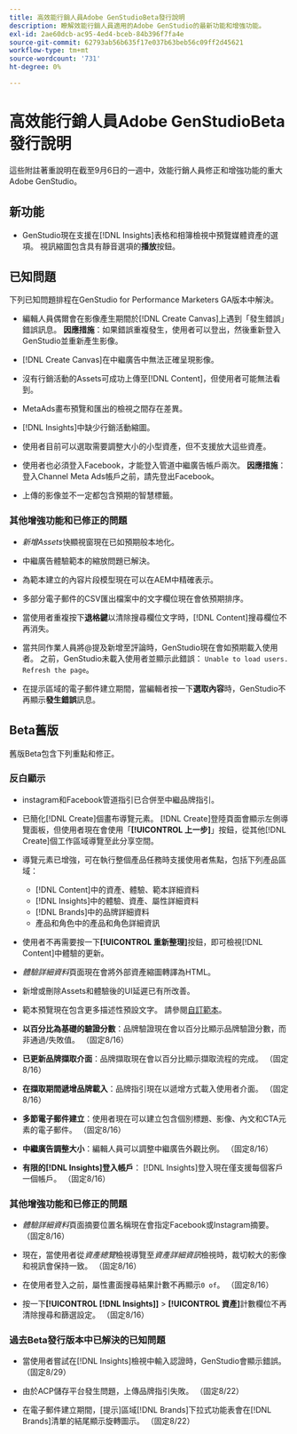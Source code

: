 ```yaml
---
title: 高效能行銷人員Adobe GenStudioBeta發行說明
description: 瞭解效能行銷人員適用的Adobe GenStudio的最新功能和增強功能。
exl-id: 2ae60dcb-ac95-4ed4-bceb-84b396f7fa4e
source-git-commit: 62793ab56b635f17e037b63beb56c09ff2d45621
workflow-type: tm+mt
source-wordcount: '731'
ht-degree: 0%

---
```


# 高效能行銷人員Adobe GenStudioBeta發行說明

這些附註著重說明在截至9月6日的一週中，效能行銷人員修正和增強功能的重大Adobe GenStudio。

## 新功能

* GenStudio現在支援在[!DNL Insights]表格和相簿檢視中預覽媒體資產的選項。 視訊縮圖包含具有靜音選項的&#x200B;**播放**&#x200B;按鈕。<!-- GS-4398 -->

## 已知問題

下列已知問題排程在GenStudio for Performance Marketers GA版本中解決。

* 編輯人員偶爾會在影像產生期間於[!DNL Create Canvas]上遇到「發生錯誤」錯誤訊息。 **因應措施**：如果錯誤重複發生，使用者可以登出，然後重新登入GenStudio並重新產生影像。 <!-- GS-4813 -->

* [!DNL Create Canvas]在中繼廣告中無法正確呈現影像。<!-- GS-4864 -->

* 沒有行銷活動的Assets可成功上傳至[!DNL Content]，但使用者可能無法看到。<!-- GS-4815 -->

* MetaAds畫布預覽和匯出的檢視之間存在差異。<!-- GS-4492 4401 -->

* [!DNL Insights]中缺少行銷活動縮圖。<!-- GS-4648 -->

* 使用者目前可以選取需要調整大小的小型資產，但不支援放大這些資產。<!-- GS-3131 -->

* 使用者也必須登入Facebook，才能登入管道中繼廣告帳戶兩次。 **因應措施**：登入Channel Meta Ads帳戶之前，請先登出Facebook。

* 上傳的影像並不一定都包含預期的智慧標籤。<!-- GS-4856 -->

### 其他增強功能和已修正的問題

* _新增Assets_&#x200B;快顯視窗現在已如預期般本地化。<!-- GS-3834 -->

* 中繼廣告體驗範本的縮放問題已解決。<!-- GS-4174 -->

* 為範本建立的內容片段模型現在可以在AEM中精確表示。<!-- GS-4716 -->

* 多部分電子郵件的CSV匯出檔案中的文字欄位現在會依預期排序。<!-- GS-4013 -->

* 當使用者重複按下&#x200B;**退格鍵**&#x200B;以清除搜尋欄位文字時，[!DNL Content]搜尋欄位不再消失。 <!-- GS-4543 -->

* 當共同作業人員將@提及新增至評論時，GenStudio現在會如預期載入使用者。 之前，GenStudio未載入使用者並顯示此錯誤： `Unable to load users. Refresh the page`。<!-- GS-4113 -->

* 在提示區域的電子郵件建立期間，當編輯者按一下&#x200B;**選取內容**&#x200B;時，GenStudio不再顯示&#x200B;**發生錯誤**&#x200B;訊息。<!-- GS-4879 -->

## Beta舊版

舊版Beta包含下列重點和修正。

### 反白顯示

* instagram和Facebook管道指引已合併至中繼品牌指引。

* 已簡化[!DNL Create]個畫布導覽元素。 [!DNL Create]登陸頁面會顯示左側導覽面板，但使用者現在會使用「**[!UICONTROL 上一步]**」按鈕，從其他[!DNL Create]個工作區域導覽至此分享空間。

* 導覽元素已增強，可在執行整個產品任務時支援使用者焦點，包括下列產品區域：

   * [!DNL Content]中的資產、體驗、範本詳細資料
   * [!DNL Insights]中的體驗、資產、屬性詳細資料
   * [!DNL Brands]中的品牌詳細資料
   * 產品和角色中的產品和角色詳細資訊

* 使用者不再需要按一下&#x200B;**[!UICONTROL 重新整理]**&#x200B;按鈕，即可檢視[!DNL Content]中體驗的更新。

* _體驗詳細資料_&#x200B;頁面現在會將外部資產縮圖轉譯為HTML。

* 新增或刪除Assets和體驗後的UI延遲已有所改善。

* 範本預覽現在包含更多描述性預設文字。 請參閱[自訂範本](https://experienceleague.adobe.com/en/docs/genstudio/user-guide/content/templates/customize-template#template-preview)。

* **以百分比為基礎的驗證分數**：品牌驗證現在會以百分比顯示品牌驗證分數，而非通過/失敗值。 （固定8/16）

* **已更新品牌擷取介面**：品牌擷取現在會以百分比顯示擷取流程的完成。 （固定8/16）

* **在擷取期間遞增品牌載入**：品牌指引現在以遞增方式載入使用者介面。 （固定8/16）

* **多節電子郵件建立**：使用者現在可以建立包含個別標題、影像、內文和CTA元素的電子郵件。 （固定8/16）

* **中繼廣告調整大小**：編輯人員可以調整中繼廣告外觀比例。 （固定8/16）

* **有限的[!DNL Insights]登入帳戶**： [!DNL Insights]登入現在僅支援每個客戶一個帳戶。 （固定8/16）

### 其他增強功能和已修正的問題

* _體驗詳細資料_&#x200B;頁面摘要位置名稱現在會指定Facebook或Instagram摘要。 （固定8/16）

* 現在，當使用者從&#x200B;_資產總覽_&#x200B;檢視導覽至&#x200B;_資產詳細資訊_&#x200B;檢視時，裁切較大的影像和視訊會保持一致。 （固定8/16）

* 在使用者登入之前，屬性畫面搜尋結果計數不再顯示`0 of`。 （固定8/16） <!-- GS-3665 -->

* 按一下&#x200B;**[!UICONTROL [!DNL Insights]]** > **[!UICONTROL 資產]**&#x200B;計數欄位不再清除搜尋和篩選設定。 （固定8/16） <!-- GS-3476 -->

### 過去Beta發行版本中已解決的已知問題

* 當使用者嘗試在[!DNL Insights]檢視中輸入認證時，GenStudio會顯示錯誤。 （固定8/29） <!-- GS-4689 -->

* 由於ACP儲存平台發生問題，上傳品牌指引失敗。 （固定8/22） <!-- GS-4369 -->

* 在電子郵件建立期間，[提示]區域[!DNL Brands]下拉式功能表會在[!DNL Brands]清單的結尾顯示旋轉圖示。 （固定8/22） <!-- GS-4077 -->
